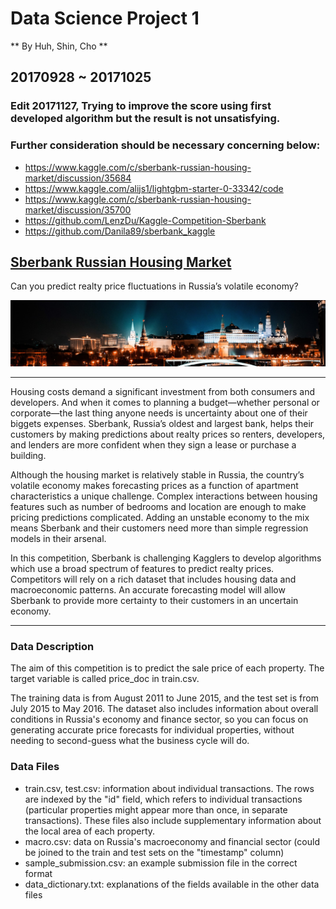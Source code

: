 # Data Science Project 1 
** By Huh, Shin, Cho **
## 20170928 ~ 20171025
### Edit 20171127, Trying to improve the score using first developed  algorithm but the result is not unsatisfying.
### Further consideration should be necessary concerning below:

- https://www.kaggle.com/c/sberbank-russian-housing-market/discussion/35684
- https://www.kaggle.com/alijs1/lightgbm-starter-0-33342/code
- https://www.kaggle.com/c/sberbank-russian-housing-market/discussion/35700
- https://github.com/LenzDu/Kaggle-Competition-Sberbank
- https://github.com/Danila89/sberbank_kaggle


## [Sberbank Russian Housing Market](https://www.kaggle.com/c/sberbank-russian-housing-market)
Can you predict realty price fluctuations in Russia’s volatile economy? 

![](https://github.com/JKeun/dss-regression-datasets/blob/master/project-sberbank-housing-market-data/header.png)

---

Housing costs demand a significant investment from both consumers and developers. And when it comes to planning a budget—whether personal or corporate—the last thing anyone needs is uncertainty about one of their biggets expenses. Sberbank, Russia’s oldest and largest bank, helps their customers by making predictions about realty prices so renters, developers, and lenders are more confident when they sign a lease or purchase a building.

Although the housing market is relatively stable in Russia, the country’s volatile economy makes forecasting prices as a function of apartment characteristics a unique challenge. Complex interactions between housing features such as number of bedrooms and location are enough to make pricing predictions complicated. Adding an unstable economy to the mix means Sberbank and their customers need more than simple regression models in their arsenal.

In this competition, Sberbank is challenging Kagglers to develop algorithms which use a broad spectrum of features to predict realty prices. Competitors will rely on a rich dataset that includes housing data and macroeconomic patterns. An accurate forecasting model will allow Sberbank to provide more certainty to their customers in an uncertain economy.


---

### Data Description
The aim of this competition is to predict the sale price of each property. The target variable is called price_doc in train.csv.

The training data is from August 2011 to June 2015, and the test set is from July 2015 to May 2016. The dataset also includes information about overall conditions in Russia's economy and finance sector, so you can focus on generating accurate price forecasts for individual properties, without needing to second-guess what the business cycle will do.


### Data Files

- train.csv, test.csv: information about individual transactions. The rows are indexed by the "id" field, which refers to individual transactions (particular properties might appear more than once, in separate transactions). These files also include supplementary information about the local area of each property.
- macro.csv: data on Russia's macroeconomy and financial sector (could be joined to the train and test sets on the "timestamp" column)
- sample_submission.csv: an example submission file in the correct format
- data_dictionary.txt: explanations of the fields available in the other data files
